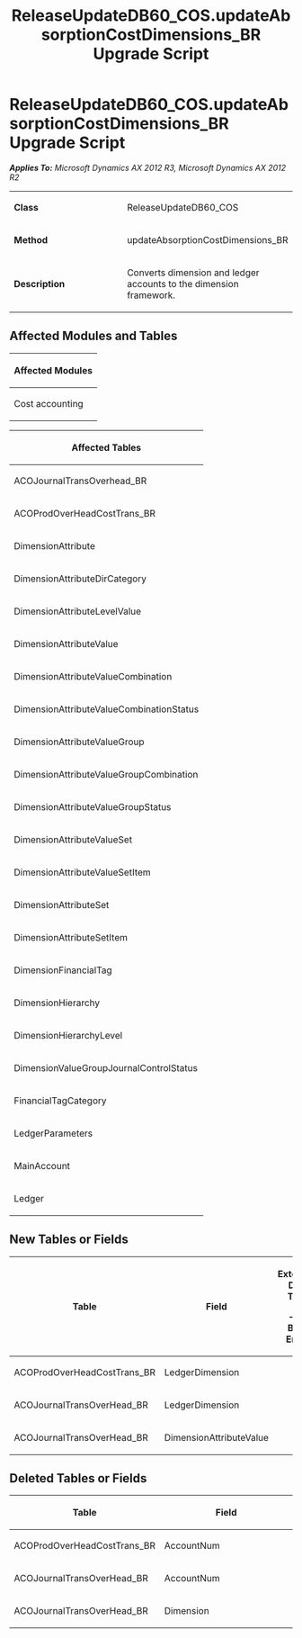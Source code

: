 ﻿---
title: ReleaseUpdateDB60_COS.updateAbsorptionCostDimensions_BR Upgrade Script
TOCTitle: ReleaseUpdateDB60_COS.updateAbsorptionCostDimensions_BR Upgrade Script
ms:assetid: 93bc4570-5d95-5dc4-4b9a-ca3c63240a35
ms:mtpsurl: https://msdn.microsoft.com/en-us/library/JJ686125(v=AX.60)
ms:contentKeyID: 49709829
ms.date: 05/18/2015
mtps_version: v=AX.60
---

# ReleaseUpdateDB60\_COS.updateAbsorptionCostDimensions\_BR Upgrade Script 


_**Applies To:** Microsoft Dynamics AX 2012 R3, Microsoft Dynamics AX 2012 R2_

<table>
<colgroup>
<col style="width: 50%" />
<col style="width: 50%" />
</colgroup>
<tbody>
<tr class="odd">
<td><p><strong>Class</strong></p></td>
<td><p>ReleaseUpdateDB60_COS</p></td>
</tr>
<tr class="even">
<td><p><strong>Method</strong></p></td>
<td><p>updateAbsorptionCostDimensions_BR</p></td>
</tr>
<tr class="odd">
<td><p><strong>Description</strong></p></td>
<td><p>Converts dimension and ledger accounts to the dimension framework.</p></td>
</tr>
</tbody>
</table>


## Affected Modules and Tables

<table>
<colgroup>
<col style="width: 100%" />
</colgroup>
<thead>
<tr class="header">
<th><p>Affected Modules</p></th>
</tr>
</thead>
<tbody>
<tr class="odd">
<td><p>Cost accounting</p></td>
</tr>
</tbody>
</table>


<table>
<colgroup>
<col style="width: 100%" />
</colgroup>
<thead>
<tr class="header">
<th><p>Affected Tables</p></th>
</tr>
</thead>
<tbody>
<tr class="odd">
<td><p>ACOJournalTransOverhead_BR</p></td>
</tr>
<tr class="even">
<td><p>ACOProdOverHeadCostTrans_BR</p></td>
</tr>
<tr class="odd">
<td><p>DimensionAttribute</p></td>
</tr>
<tr class="even">
<td><p>DimensionAttributeDirCategory</p></td>
</tr>
<tr class="odd">
<td><p>DimensionAttributeLevelValue</p></td>
</tr>
<tr class="even">
<td><p>DimensionAttributeValue</p></td>
</tr>
<tr class="odd">
<td><p>DimensionAttributeValueCombination</p></td>
</tr>
<tr class="even">
<td><p>DimensionAttributeValueCombinationStatus</p></td>
</tr>
<tr class="odd">
<td><p>DimensionAttributeValueGroup</p></td>
</tr>
<tr class="even">
<td><p>DimensionAttributeValueGroupCombination</p></td>
</tr>
<tr class="odd">
<td><p>DimensionAttributeValueGroupStatus</p></td>
</tr>
<tr class="even">
<td><p>DimensionAttributeValueSet</p></td>
</tr>
<tr class="odd">
<td><p>DimensionAttributeValueSetItem</p></td>
</tr>
<tr class="even">
<td><p>DimensionAttributeSet</p></td>
</tr>
<tr class="odd">
<td><p>DimensionAttributeSetItem</p></td>
</tr>
<tr class="even">
<td><p>DimensionFinancialTag</p></td>
</tr>
<tr class="odd">
<td><p>DimensionHierarchy</p></td>
</tr>
<tr class="even">
<td><p>DimensionHierarchyLevel</p></td>
</tr>
<tr class="odd">
<td><p>DimensionValueGroupJournalControlStatus</p></td>
</tr>
<tr class="even">
<td><p>FinancialTagCategory</p></td>
</tr>
<tr class="odd">
<td><p>LedgerParameters</p></td>
</tr>
<tr class="even">
<td><p>MainAccount</p></td>
</tr>
<tr class="odd">
<td><p>Ledger</p></td>
</tr>
</tbody>
</table>


## New Tables or Fields

<table>
<colgroup>
<col style="width: 33%" />
<col style="width: 33%" />
<col style="width: 33%" />
</colgroup>
<thead>
<tr class="header">
<th><p>Table</p></th>
<th><p>Field</p></th>
<th><p>Extended Data Type</p>
<p>-or- Base Enum</p></th>
</tr>
</thead>
<tbody>
<tr class="odd">
<td><p>ACOProdOverHeadCostTrans_BR</p></td>
<td><p>LedgerDimension</p></td>
<td><p></p></td>
</tr>
<tr class="even">
<td><p>ACOJournalTransOverHead_BR</p></td>
<td><p>LedgerDimension</p></td>
<td><p></p></td>
</tr>
<tr class="odd">
<td><p>ACOJournalTransOverHead_BR</p></td>
<td><p>DimensionAttributeValue</p></td>
<td><p></p></td>
</tr>
</tbody>
</table>


## Deleted Tables or Fields

<table>
<colgroup>
<col style="width: 50%" />
<col style="width: 50%" />
</colgroup>
<thead>
<tr class="header">
<th><p>Table</p></th>
<th><p>Field</p></th>
</tr>
</thead>
<tbody>
<tr class="odd">
<td><p>ACOProdOverHeadCostTrans_BR</p></td>
<td><p>AccountNum</p></td>
</tr>
<tr class="even">
<td><p>ACOJournalTransOverHead_BR</p></td>
<td><p>AccountNum</p></td>
</tr>
<tr class="odd">
<td><p>ACOJournalTransOverHead_BR</p></td>
<td><p>Dimension</p></td>
</tr>
</tbody>
</table>

  


